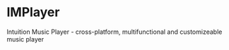 IMPlayer
========

Intuition Music Player - cross-platform, multifunctional and customizeable music player
